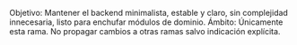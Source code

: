 Objetivo: Mantener el backend minimalista, estable y claro, sin complejidad innecesaria, listo para enchufar módulos de dominio.
Ámbito: Únicamente esta rama. No propagar cambios a otras ramas salvo indicación explícita.